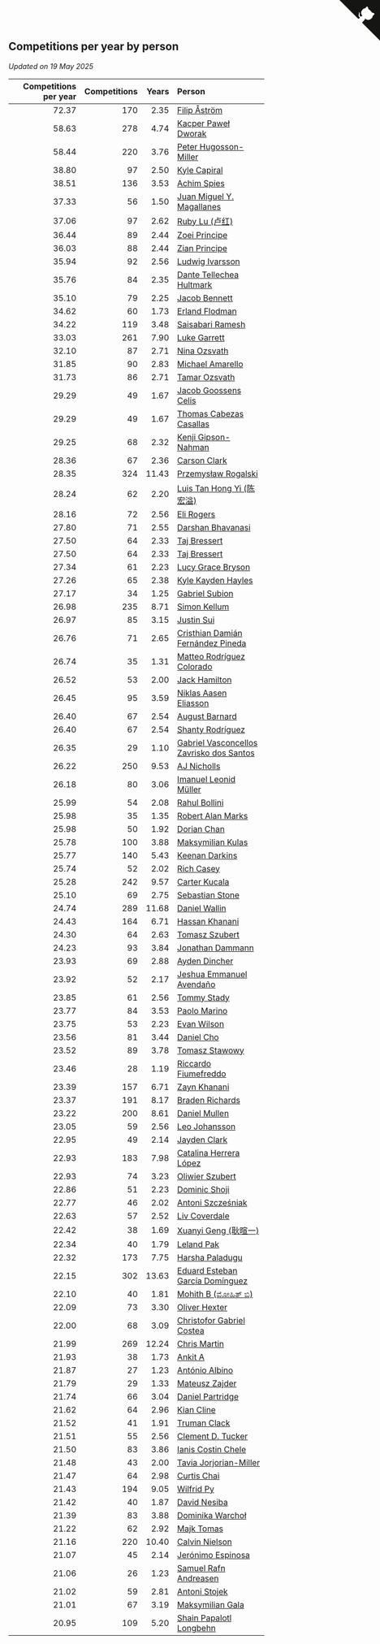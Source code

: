## Competitions per year by person

*Updated on 19 May 2025*

| Competitions per year | Competitions | Years | Person |
| ---: | ---: | ---: | :--- |
| 72.37 | 170 | 2.35 | [Filip Åström](https://www.worldcubeassociation.org/persons/2023ASTR01) |
| 58.63 | 278 | 4.74 | [Kacper Paweł Dworak](https://www.worldcubeassociation.org/persons/2020DWOR01) |
| 58.44 | 220 | 3.76 | [Peter Hugosson-Miller](https://www.worldcubeassociation.org/persons/2021HUGO01) |
| 38.80 | 97 | 2.50 | [Kyle Capiral](https://www.worldcubeassociation.org/persons/2022CAPI02) |
| 38.51 | 136 | 3.53 | [Achim Spies](https://www.worldcubeassociation.org/persons/2021SPIE01) |
| 37.33 | 56 | 1.50 | [Juan Miguel Y. Magallanes](https://www.worldcubeassociation.org/persons/2023MAGA09) |
| 37.06 | 97 | 2.62 | [Ruby Lu (卢红)](https://www.worldcubeassociation.org/persons/2022LURU01) |
| 36.44 | 89 | 2.44 | [Zoei Principe](https://www.worldcubeassociation.org/persons/2022PRIN09) |
| 36.03 | 88 | 2.44 | [Zian Principe](https://www.worldcubeassociation.org/persons/2022PRIN08) |
| 35.94 | 92 | 2.56 | [Ludwig Ivarsson](https://www.worldcubeassociation.org/persons/2022IVAR01) |
| 35.76 | 84 | 2.35 | [Dante Tellechea Hultmark](https://www.worldcubeassociation.org/persons/2023HULT01) |
| 35.10 | 79 | 2.25 | [Jacob Bennett](https://www.worldcubeassociation.org/persons/2023BENN04) |
| 34.62 | 60 | 1.73 | [Erland Flodman](https://www.worldcubeassociation.org/persons/2023FLOD01) |
| 34.22 | 119 | 3.48 | [Saisabari Ramesh](https://www.worldcubeassociation.org/persons/2021RAME01) |
| 33.03 | 261 | 7.90 | [Luke Garrett](https://www.worldcubeassociation.org/persons/2017GARR05) |
| 32.10 | 87 | 2.71 | [Nina Ozsvath](https://www.worldcubeassociation.org/persons/2022OZSV03) |
| 31.85 | 90 | 2.83 | [Michael Amarello](https://www.worldcubeassociation.org/persons/2022AMAR09) |
| 31.73 | 86 | 2.71 | [Tamar Ozsvath](https://www.worldcubeassociation.org/persons/2022OZSV04) |
| 29.29 | 49 | 1.67 | [Jacob Goossens Celis](https://www.worldcubeassociation.org/persons/2023CELI06) |
| 29.29 | 49 | 1.67 | [Thomas Cabezas Casallas](https://www.worldcubeassociation.org/persons/2023CASA08) |
| 29.25 | 68 | 2.32 | [Kenji Gipson-Nahman](https://www.worldcubeassociation.org/persons/2023GIPS01) |
| 28.36 | 67 | 2.36 | [Carson Clark](https://www.worldcubeassociation.org/persons/2023CLAR02) |
| 28.35 | 324 | 11.43 | [Przemysław Rogalski](https://www.worldcubeassociation.org/persons/2013ROGA02) |
| 28.24 | 62 | 2.20 | [Luis Tan Hong Yi (陈宏溢)](https://www.worldcubeassociation.org/persons/2023YILU01) |
| 28.16 | 72 | 2.56 | [Eli Rogers](https://www.worldcubeassociation.org/persons/2022ROGE05) |
| 27.80 | 71 | 2.55 | [Darshan Bhavanasi](https://www.worldcubeassociation.org/persons/2022BHAV01) |
| 27.50 | 64 | 2.33 | [Taj Bressert](https://www.worldcubeassociation.org/persons/2023BRES01) |
| 27.50 | 64 | 2.33 | [Taj Bressert](https://www.worldcubeassociation.org/persons/2023BRES01) |
| 27.34 | 61 | 2.23 | [Lucy Grace Bryson](https://www.worldcubeassociation.org/persons/2023BRYS01) |
| 27.26 | 65 | 2.38 | [Kyle Kayden Hayles](https://www.worldcubeassociation.org/persons/2022HAYL02) |
| 27.17 | 34 | 1.25 | [Gabriel Subion](https://www.worldcubeassociation.org/persons/2024SUBI01) |
| 26.98 | 235 | 8.71 | [Simon Kellum](https://www.worldcubeassociation.org/persons/2016KELL12) |
| 26.97 | 85 | 3.15 | [Justin Sui](https://www.worldcubeassociation.org/persons/2022SUIJ01) |
| 26.76 | 71 | 2.65 | [Cristhian Damián Fernández Pineda](https://www.worldcubeassociation.org/persons/2022PINE05) |
| 26.74 | 35 | 1.31 | [Matteo Rodríguez Colorado](https://www.worldcubeassociation.org/persons/2024COLO04) |
| 26.52 | 53 | 2.00 | [Jack Hamilton](https://www.worldcubeassociation.org/persons/2023HAMI08) |
| 26.45 | 95 | 3.59 | [Niklas Aasen Eliasson](https://www.worldcubeassociation.org/persons/2021ELIA01) |
| 26.40 | 67 | 2.54 | [August Barnard](https://www.worldcubeassociation.org/persons/2022BARN21) |
| 26.40 | 67 | 2.54 | [Shanty Rodríguez](https://www.worldcubeassociation.org/persons/2022CUBI01) |
| 26.35 | 29 | 1.10 | [Gabriel Vasconcellos Zavrisko dos Santos](https://www.worldcubeassociation.org/persons/2024SANT39) |
| 26.22 | 250 | 9.53 | [AJ Nicholls](https://www.worldcubeassociation.org/persons/2015NICH04) |
| 26.18 | 80 | 3.06 | [Imanuel Leonid Müller](https://www.worldcubeassociation.org/persons/2022MULL02) |
| 25.99 | 54 | 2.08 | [Rahul Bollini](https://www.worldcubeassociation.org/persons/2023BOLL01) |
| 25.98 | 35 | 1.35 | [Robert Alan Marks](https://www.worldcubeassociation.org/persons/2024MARK03) |
| 25.98 | 50 | 1.92 | [Dorian Chan](https://www.worldcubeassociation.org/persons/2023DORI01) |
| 25.78 | 100 | 3.88 | [Maksymilian Kulas](https://www.worldcubeassociation.org/persons/2021KULA02) |
| 25.77 | 140 | 5.43 | [Keenan Darkins](https://www.worldcubeassociation.org/persons/2019DARK02) |
| 25.74 | 52 | 2.02 | [Rich Casey](https://www.worldcubeassociation.org/persons/2023CASE06) |
| 25.28 | 242 | 9.57 | [Carter Kucala](https://www.worldcubeassociation.org/persons/2015KUCA01) |
| 25.10 | 69 | 2.75 | [Sebastian Stone](https://www.worldcubeassociation.org/persons/2022STON09) |
| 24.74 | 289 | 11.68 | [Daniel Wallin](https://www.worldcubeassociation.org/persons/2013WALL03) |
| 24.43 | 164 | 6.71 | [Hassan Khanani](https://www.worldcubeassociation.org/persons/2018KHAN26) |
| 24.30 | 64 | 2.63 | [Tomasz Szubert](https://www.worldcubeassociation.org/persons/2022SZUB02) |
| 24.23 | 93 | 3.84 | [Jonathan Dammann](https://www.worldcubeassociation.org/persons/2021DAMM01) |
| 23.93 | 69 | 2.88 | [Ayden Dincher](https://www.worldcubeassociation.org/persons/2022DINC01) |
| 23.92 | 52 | 2.17 | [Jeshua Emmanuel Avendaño](https://www.worldcubeassociation.org/persons/2023AVEN01) |
| 23.85 | 61 | 2.56 | [Tommy Stady](https://www.worldcubeassociation.org/persons/2022STAD01) |
| 23.77 | 84 | 3.53 | [Paolo Marino](https://www.worldcubeassociation.org/persons/2021MARI04) |
| 23.75 | 53 | 2.23 | [Evan Wilson](https://www.worldcubeassociation.org/persons/2023WILS11) |
| 23.56 | 81 | 3.44 | [Daniel Cho](https://www.worldcubeassociation.org/persons/2021CHOD01) |
| 23.52 | 89 | 3.78 | [Tomasz Stawowy](https://www.worldcubeassociation.org/persons/2021STAW01) |
| 23.46 | 28 | 1.19 | [Riccardo Fiumefreddo](https://www.worldcubeassociation.org/persons/2024RICC01) |
| 23.39 | 157 | 6.71 | [Zayn Khanani](https://www.worldcubeassociation.org/persons/2018KHAN28) |
| 23.37 | 191 | 8.17 | [Braden Richards](https://www.worldcubeassociation.org/persons/2017RICH02) |
| 23.22 | 200 | 8.61 | [Daniel Mullen](https://www.worldcubeassociation.org/persons/2016MULL04) |
| 23.05 | 59 | 2.56 | [Leo Johansson](https://www.worldcubeassociation.org/persons/2022JOHA08) |
| 22.95 | 49 | 2.14 | [Jayden Clark](https://www.worldcubeassociation.org/persons/2023CLAR13) |
| 22.93 | 183 | 7.98 | [Catalina Herrera López](https://www.worldcubeassociation.org/persons/2017LOPE31) |
| 22.93 | 74 | 3.23 | [Oliwier Szubert](https://www.worldcubeassociation.org/persons/2022SZUB01) |
| 22.86 | 51 | 2.23 | [Dominic Shoji](https://www.worldcubeassociation.org/persons/2023SHOJ01) |
| 22.77 | 46 | 2.02 | [Antoni Szcześniak](https://www.worldcubeassociation.org/persons/2023SZCZ04) |
| 22.63 | 57 | 2.52 | [Liv Coverdale](https://www.worldcubeassociation.org/persons/2022COVE02) |
| 22.42 | 38 | 1.69 | [Xuanyi Geng (耿暄一)](https://www.worldcubeassociation.org/persons/2023GENG02) |
| 22.34 | 40 | 1.79 | [Leland Pak](https://www.worldcubeassociation.org/persons/2023PAKL02) |
| 22.32 | 173 | 7.75 | [Harsha Paladugu](https://www.worldcubeassociation.org/persons/2017PALA08) |
| 22.15 | 302 | 13.63 | [Eduard Esteban García Domínguez](https://www.worldcubeassociation.org/persons/2011EDUA01) |
| 22.10 | 40 | 1.81 | [Mohith B (ಮೋಹಿತ್ ಬಿ)](https://www.worldcubeassociation.org/persons/2023BMOH01) |
| 22.09 | 73 | 3.30 | [Oliver Hexter](https://www.worldcubeassociation.org/persons/2022HEXT01) |
| 22.00 | 68 | 3.09 | [Christofor Gabriel Costea](https://www.worldcubeassociation.org/persons/2022COST03) |
| 21.99 | 269 | 12.24 | [Chris Martin](https://www.worldcubeassociation.org/persons/2013MART03) |
| 21.93 | 38 | 1.73 | [Ankit A](https://www.worldcubeassociation.org/persons/2023AANK01) |
| 21.87 | 27 | 1.23 | [António Albino](https://www.worldcubeassociation.org/persons/2024ALBI01) |
| 21.79 | 29 | 1.33 | [Mateusz Zajder](https://www.worldcubeassociation.org/persons/2024ZAJD01) |
| 21.74 | 66 | 3.04 | [Daniel Partridge](https://www.worldcubeassociation.org/persons/2022PART02) |
| 21.62 | 64 | 2.96 | [Kian Cline](https://www.worldcubeassociation.org/persons/2022CLIN01) |
| 21.52 | 41 | 1.91 | [Truman Clack](https://www.worldcubeassociation.org/persons/2023CLAC02) |
| 21.51 | 55 | 2.56 | [Clement D. Tucker](https://www.worldcubeassociation.org/persons/2022TUCK09) |
| 21.50 | 83 | 3.86 | [Ianis Costin Chele](https://www.worldcubeassociation.org/persons/2021CHEL01) |
| 21.48 | 43 | 2.00 | [Tavia Jorjorian-Miller](https://www.worldcubeassociation.org/persons/2023JORJ01) |
| 21.47 | 64 | 2.98 | [Curtis Chai](https://www.worldcubeassociation.org/persons/2022CHAI02) |
| 21.43 | 194 | 9.05 | [Wilfrid Py](https://www.worldcubeassociation.org/persons/2016PYWI01) |
| 21.42 | 40 | 1.87 | [David Nesiba](https://www.worldcubeassociation.org/persons/2023NESI01) |
| 21.39 | 83 | 3.88 | [Dominika Warchoł](https://www.worldcubeassociation.org/persons/2021WARC01) |
| 21.22 | 62 | 2.92 | [Majk Tomas](https://www.worldcubeassociation.org/persons/2022TOMA05) |
| 21.16 | 220 | 10.40 | [Calvin Nielson](https://www.worldcubeassociation.org/persons/2014NIEL03) |
| 21.07 | 45 | 2.14 | [Jerónimo Espinosa](https://www.worldcubeassociation.org/persons/2023ESPI07) |
| 21.06 | 26 | 1.23 | [Samuel Rafn Andreasen](https://www.worldcubeassociation.org/persons/2024ANDR09) |
| 21.02 | 59 | 2.81 | [Antoni Stojek](https://www.worldcubeassociation.org/persons/2022STOJ03) |
| 21.01 | 67 | 3.19 | [Maksymilian Gala](https://www.worldcubeassociation.org/persons/2022GALA01) |
| 20.95 | 109 | 5.20 | [Shain Papalotl Longbehn](https://www.worldcubeassociation.org/persons/2020LONG05) |


<a href="https://github.com/jonatanklosko/wca_statistics" class="github-corner" aria-label="View source on Github"><svg width="80" height="80" viewBox="0 0 250 250" style="fill:#151513; color:#fff; position: absolute; top: 0; border: 0; right: 0;" aria-hidden="true"><path d="M0,0 L115,115 L130,115 L142,142 L250,250 L250,0 Z"></path><path d="M128.3,109.0 C113.8,99.7 119.0,89.6 119.0,89.6 C122.0,82.7 120.5,78.6 120.5,78.6 C119.2,72.0 123.4,76.3 123.4,76.3 C127.3,80.9 125.5,87.3 125.5,87.3 C122.9,97.6 130.6,101.9 134.4,103.2" fill="currentColor" style="transform-origin: 130px 106px;" class="octo-arm"></path><path d="M115.0,115.0 C114.9,115.1 118.7,116.5 119.8,115.4 L133.7,101.6 C136.9,99.2 139.9,98.4 142.2,98.6 C133.8,88.0 127.5,74.4 143.8,58.0 C148.5,53.4 154.0,51.2 159.7,51.0 C160.3,49.4 163.2,43.6 171.4,40.1 C171.4,40.1 176.1,42.5 178.8,56.2 C183.1,58.6 187.2,61.8 190.9,65.4 C194.5,69.0 197.7,73.2 200.1,77.6 C213.8,80.2 216.3,84.9 216.3,84.9 C212.7,93.1 206.9,96.0 205.4,96.6 C205.1,102.4 203.0,107.8 198.3,112.5 C181.9,128.9 168.3,122.5 157.7,114.1 C157.9,116.9 156.7,120.9 152.7,124.9 L141.0,136.5 C139.8,137.7 141.6,141.9 141.8,141.8 Z" fill="currentColor" class="octo-body"></path></svg></a><style>.github-corner:hover .octo-arm{animation:octocat-wave 560ms ease-in-out}@keyframes octocat-wave{0%,100%{transform:rotate(0)}20%,60%{transform:rotate(-25deg)}40%,80%{transform:rotate(10deg)}}@media (max-width:500px){.github-corner:hover .octo-arm{animation:none}.github-corner .octo-arm{animation:octocat-wave 560ms ease-in-out}}</style>
